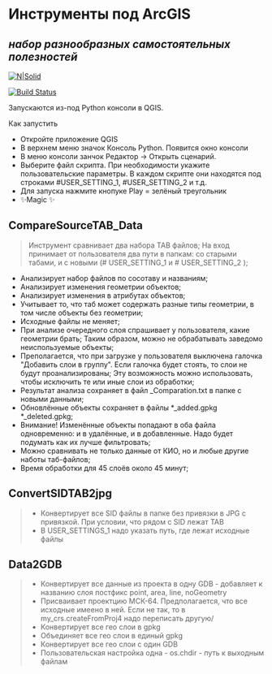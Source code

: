 # Инструменты под ArcGIS
## _набор разнообразных самостоятельных полезностей_

[![N|Solid](https://cldup.com/dTxpPi9lDf.thumb.png)](https://nodesource.com/products/nsolid)

[![Build Status](https://travis-ci.org/joemccann/dillinger.svg?branch=master)](https://travis-ci.org/joemccann/dillinger)

Запускаются из-под Python консоли в QGIS.

Как запустить
- Откройте приложение QGIS
- В верхнем меню значок Консоль Python. Появится окно консоли
- В меню консоли занчок Редактор -> Открыть сценарий.
- Выберите файл скрипта. При необходимости укажите пользовательские параметры. В каждом скрипте они находятся под строками #USER_SETTING_1,  #USER_SETTING_2 и т.д.
- Для запуска нажмите кнопуке Play = зелёный треугольник
- ✨Magic ✨

## CompareSourceTAB_Data

> Инструмент сравнивает два набора TAB файлов;
> На вход принимает от пользователя два пути в папкам: со старыми табами, и с новыми (# USER_SETTING_1 и # USER_SETTING_2  );
- Анализирует набор файлов по сосотаву и названиям;
- Анализирует изменения геометрии объектов;
- Анализирует изменения в атрибутах объектов;
- Учитывает то, что таб может содержать разные типы геометрии, в том числе объекты без геометрии;
- Исходные файлы не меняет;
- При анализе очередного слоя спрашивает у пользователя, какие геометрии брать; Таким образом, можно не обрабатывать заведомо неиспользуемые объекты;
- Преполагается, что при загрузке у пользователя выключена галочка "Добавить слои в группу". Если галочка будет стоять, то слои не будут проанализированы;
  Эту возможность можно использовать, чтобы исключить те или иные слои из обработки;
- Результат анализа сохраняет в файл _Comparation.txt в папке с новыми данными;
- Обновлённые объекты сохраняет в файлы *_added.gpkg   *_deleted.gpkg;
- Внимание! Изменённые объекты попадают в оба файла одновременно: и в удалённые, и в добавленные. Надо будет подумать как их лучше фильтровать;
- Можно сравнивать не только данные от КИО, но и любые другие наботы таб-файлов;
- Время обработки для 45 слоёв около 45 минут;


## ConvertSIDTAB2jpg
> - Конвертирует все SID файлы в папке без привязки в JPG c привязкой. При условии, что рядом с SID лежат TAB
> - В USER_SETTINGS_1 надо указать путь, где лежат исходные файлы

## Data2GDB
> - Конвертирует все данные из проекта в одну GDB - добавляет к названию слоя постфикс point, area, line, noGeometry
> - Присваивает проектцию МСК-64. Предполагается, что все исходные имеено в ней. Если не так, то в my_crs.createFromProj4 надо переписать другую/
> - Конвертирует все гео слои в gpkg
> - Объединяет все гео слои в единый gpkg
> - Конвертирует все гео слои с один GDB
> - Пользовательская настройка одна - os.chdir - путь к выходным файлам
